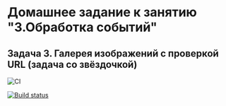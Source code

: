 # Домашнее задание к занятию "3.Обработка событий"
## Задача 3. Галерея изображений с проверкой URL (задача со звёздочкой)

![CI](https://github.com/irinarinch/gallery/actions/workflows/web.yml/badge.svg)

[![Build status](https://ci.appveyor.com/api/projects/status/syu3h3qhebqj232n/branch/main?svg=true)](https://ci.appveyor.com/project/irinarinch/gallery/branch/main)
